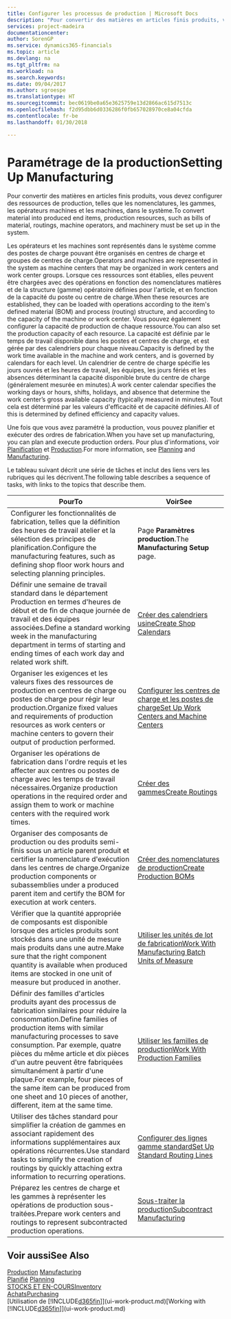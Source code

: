 ```yaml
---
title: Configurer les processus de production | Microsoft Docs
description: "Pour convertir des matières en articles finis produits, vous devez configurer des ressources de production, telles que les nomenclatures, les gammes, les opérateurs machines et les machines, dans le système."
services: project-madeira
documentationcenter: 
author: SorenGP
ms.service: dynamics365-financials
ms.topic: article
ms.devlang: na
ms.tgt_pltfrm: na
ms.workload: na
ms.search.keywords: 
ms.date: 09/04/2017
ms.author: sgroespe
ms.translationtype: HT
ms.sourcegitcommit: bec0619be0a65e3625759e13d2866ac615d7513c
ms.openlocfilehash: f2d95dbb6d0336286f0fb657028970ce8a04cfda
ms.contentlocale: fr-be
ms.lasthandoff: 01/30/2018

---
```

# <a name="setting-up-manufacturing"></a><span data-ttu-id="457c2-103">Paramétrage de la production</span><span class="sxs-lookup"><span data-stu-id="457c2-103">Setting Up Manufacturing</span></span>
<span data-ttu-id="457c2-104">Pour convertir des matières en articles finis produits, vous devez configurer des ressources de production, telles que les nomenclatures, les gammes, les opérateurs machines et les machines, dans le système.</span><span class="sxs-lookup"><span data-stu-id="457c2-104">To convert material into produced end items, production resources, such as bills of material, routings, machine operators, and machinery must be set up in the system.</span></span>

<span data-ttu-id="457c2-105">Les opérateurs et les machines sont représentés dans le système comme des postes de charge pouvant être organisés en centres de charge et groupes de centres de charge.</span><span class="sxs-lookup"><span data-stu-id="457c2-105">Operators and machines are represented in the system as machine centers that may be organized in work centers and work center groups.</span></span> <span data-ttu-id="457c2-106">Lorsque ces ressources sont établies, elles peuvent être chargées avec des opérations en fonction des nomenclatures matières et de la structure (gamme) opératoire définies pour l'article, et en fonction de la capacité du poste ou centre de charge.</span><span class="sxs-lookup"><span data-stu-id="457c2-106">When these resources are established, they can be loaded with operations according to the item's defined material (BOM) and process (routing) structure, and according to the capacity of the machine or work center.</span></span> <span data-ttu-id="457c2-107">Vous pouvez également configurer la capacité de production de chaque ressource.</span><span class="sxs-lookup"><span data-stu-id="457c2-107">You can also set the production capacity of each resource.</span></span> <span data-ttu-id="457c2-108">La capacité est définie par le temps de travail disponible dans les postes et centres de charge, et est gérée par des calendriers pour chaque niveau.</span><span class="sxs-lookup"><span data-stu-id="457c2-108">Capacity is defined by the work time available in the machine and work centers, and is governed by calendars for each level.</span></span> <span data-ttu-id="457c2-109">Un calendrier de centre de charge spécifie les jours ouvrés et les heures de travail, les équipes, les jours fériés et les absences déterminant la capacité disponible brute du centre de charge (généralement mesurée en minutes).</span><span class="sxs-lookup"><span data-stu-id="457c2-109">A work center calendar specifies the working days or hours, shifts, holidays, and absence that determine the work center’s gross available capacity (typically measured in minutes).</span></span> <span data-ttu-id="457c2-110">Tout cela est déterminé par les valeurs d'efficacité et de capacité définies.</span><span class="sxs-lookup"><span data-stu-id="457c2-110">All of this is determined by defined efficiency and capacity values.</span></span>  

<span data-ttu-id="457c2-111">Une fois que vous avez paramétré la production, vous pouvez planifier et exécuter des ordres de fabrication.</span><span class="sxs-lookup"><span data-stu-id="457c2-111">When you have set up manufacturing, you can plan and execute production orders.</span></span> <span data-ttu-id="457c2-112">Pour plus d'informations, voir [Planification](production-planning.md) et [Production](production-manage-manufacturing.md).</span><span class="sxs-lookup"><span data-stu-id="457c2-112">For more information, see [Planning](production-planning.md) and [Manufacturing](production-manage-manufacturing.md).</span></span>  

 <span data-ttu-id="457c2-113">Le tableau suivant décrit une série de tâches et inclut des liens vers les rubriques qui les décrivent.</span><span class="sxs-lookup"><span data-stu-id="457c2-113">The following table describes a sequence of tasks, with links to the topics that describe them.</span></span>   

|<span data-ttu-id="457c2-114">**Pour**</span><span class="sxs-lookup"><span data-stu-id="457c2-114">**To**</span></span>|<span data-ttu-id="457c2-115">**Voir**</span><span class="sxs-lookup"><span data-stu-id="457c2-115">**See**</span></span>|  
|------------|-------------|  
|<span data-ttu-id="457c2-116">Configurer les fonctionnalités de fabrication, telles que la définition des heures de travail atelier et la sélection des principes de planification.</span><span class="sxs-lookup"><span data-stu-id="457c2-116">Configure the manufacturing features, such as defining shop floor work hours and selecting planning principles.</span></span>|<span data-ttu-id="457c2-117">Page **Paramètres production**.</span><span class="sxs-lookup"><span data-stu-id="457c2-117">The **Manufacturing Setup** page.</span></span>|  
|<span data-ttu-id="457c2-118">Définir une semaine de travail standard dans le département Production en termes d'heures de début et de fin de chaque journée de travail et des équipes associées.</span><span class="sxs-lookup"><span data-stu-id="457c2-118">Define a standard working week in the manufacturing department in terms of starting and ending times of each work day and related work shift.</span></span>|[<span data-ttu-id="457c2-119">Créer des calendriers usine</span><span class="sxs-lookup"><span data-stu-id="457c2-119">Create Shop Calendars</span></span>](production-how-to-create-work-center-calendars.md)|  
|<span data-ttu-id="457c2-120">Organiser les exigences et les valeurs fixes des ressources de production en centres de charge ou postes de charge pour régir leur production.</span><span class="sxs-lookup"><span data-stu-id="457c2-120">Organize fixed values and requirements of production resources as work centers or machine centers to govern their output of production performed.</span></span>|[<span data-ttu-id="457c2-121">Configurer les centres de charge et les postes de charge</span><span class="sxs-lookup"><span data-stu-id="457c2-121">Set Up Work Centers and Machine Centers</span></span>](production-how-to-set-up-work-and-machine-centers.md)|
|<span data-ttu-id="457c2-122">Organiser les opérations de fabrication dans l'ordre requis et les affecter aux centres ou postes de charge avec les temps de travail nécessaires.</span><span class="sxs-lookup"><span data-stu-id="457c2-122">Organize production operations in the required order and assign them to work or machine centers with the required work times.</span></span>|[<span data-ttu-id="457c2-123">Créer des gammes</span><span class="sxs-lookup"><span data-stu-id="457c2-123">Create Routings</span></span>](production-how-to-create-routings.md)|
|<span data-ttu-id="457c2-124">Organiser des composants de production ou des produits semi-finis sous un article parent produit et certifier la nomenclature d'exécution dans les centres de charge.</span><span class="sxs-lookup"><span data-stu-id="457c2-124">Organize production components or subassemblies under a produced parent item and certify the BOM for execution at work centers.</span></span>|[<span data-ttu-id="457c2-125">Créer des nomenclatures de production</span><span class="sxs-lookup"><span data-stu-id="457c2-125">Create Production BOMs</span></span>](production-how-to-create-production-boms.md)|
|<span data-ttu-id="457c2-126">Vérifier que la quantité appropriée de composants est disponible lorsque des articles produits sont stockés dans une unité de mesure mais produits dans une autre.</span><span class="sxs-lookup"><span data-stu-id="457c2-126">Make sure that the right component quantity is available when produced items are stocked in one unit of measure but produced in another.</span></span>|[<span data-ttu-id="457c2-127">Utiliser les unités de lot de fabrication</span><span class="sxs-lookup"><span data-stu-id="457c2-127">Work With Manufacturing Batch Units of Measure</span></span>](production-how-to-use-the-manufacturing-batch-unit-of-measure.md)|  
|<span data-ttu-id="457c2-128">Définir des familles d'articles produits ayant des processus de fabrication similaires pour réduire la consommation.</span><span class="sxs-lookup"><span data-stu-id="457c2-128">Define families of production items with similar manufacturing processes to save consumption.</span></span> <span data-ttu-id="457c2-129">Par exemple, quatre pièces du même article et dix pièces d'un autre peuvent être fabriquées simultanément à partir d'une plaque.</span><span class="sxs-lookup"><span data-stu-id="457c2-129">For example, four pieces of the same item can be produced from one sheet and 10 pieces of another, different, item at the same time.</span></span>|[<span data-ttu-id="457c2-130">Utiliser les familles de production</span><span class="sxs-lookup"><span data-stu-id="457c2-130">Work With Production Families</span></span>](production-how-work-family.md)|
|<span data-ttu-id="457c2-131">Utiliser des tâches standard pour simplifier la création de gammes en associant rapidement des informations supplémentaires aux opérations récurrentes.</span><span class="sxs-lookup"><span data-stu-id="457c2-131">Use standard tasks to simplify the creation of routings by quickly attaching extra information to recurring operations.</span></span>|[<span data-ttu-id="457c2-132">Configurer des lignes gamme standard</span><span class="sxs-lookup"><span data-stu-id="457c2-132">Set Up Standard Routing Lines</span></span>](production-how-set-up-standard-routing-lines.md)|  
|<span data-ttu-id="457c2-133">Préparez les centres de charge et les gammes à représenter les opérations de production sous-traitées.</span><span class="sxs-lookup"><span data-stu-id="457c2-133">Prepare work centers and routings to represent subcontracted production operations.</span></span>|[<span data-ttu-id="457c2-134">Sous-traiter la production</span><span class="sxs-lookup"><span data-stu-id="457c2-134">Subcontract Manufacturing</span></span>](production-how-to-subcontract-manufacturing.md)|  

## <a name="see-also"></a><span data-ttu-id="457c2-135">Voir aussi</span><span class="sxs-lookup"><span data-stu-id="457c2-135">See Also</span></span>
<span data-ttu-id="457c2-136">[Production](production-manage-manufacturing.md)  </span><span class="sxs-lookup"><span data-stu-id="457c2-136">[Manufacturing](production-manage-manufacturing.md)  </span></span>  
<span data-ttu-id="457c2-137">[Planifié](production-planning.md) </span><span class="sxs-lookup"><span data-stu-id="457c2-137">[Planning](production-planning.md) </span></span>  
[<span data-ttu-id="457c2-138">STOCKS ET EN-COURS</span><span class="sxs-lookup"><span data-stu-id="457c2-138">Inventory</span></span>](inventory-manage-inventory.md)  
[<span data-ttu-id="457c2-139">Achats</span><span class="sxs-lookup"><span data-stu-id="457c2-139">Purchasing</span></span>](purchasing-manage-purchasing.md)  
<span data-ttu-id="457c2-140">[Utilisation de [!INCLUDE[d365fin](includes/d365fin_md.md)]](ui-work-product.md)</span><span class="sxs-lookup"><span data-stu-id="457c2-140">[Working with [!INCLUDE[d365fin](includes/d365fin_md.md)]](ui-work-product.md)</span></span>

